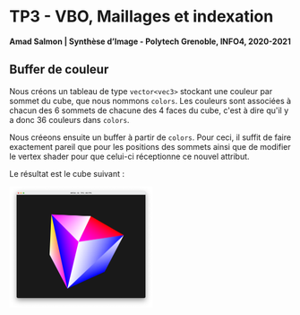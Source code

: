 # TP3 - VBO, Maillages et indexation

**Amad Salmon | Synthèse d’Image - Polytech Grenoble, INFO4, 2020-2021**

## Buffer de couleur

Nous créons un tableau de type ```vector<vec3>``` stockant une couleur par sommet du cube,  que  nous  nommons  ```colors```.  Les couleurs sont associées à chacun des 6 sommets de chacune des 4 faces du cube, c'est à dire qu'il y a donc 36 couleurs dans `colors`.

Nous créeons ensuite un buffer à partir de ```colors```. Pour ceci, il suffit de faire exactement pareil que pour les positions des sommets ainsi que de modifier le vertex shader pour que celui-ci réceptionne ce nouvel attribut. 

Le résultat est le cube suivant :

<img src="README.assets/cube_custom_colors.png" alt="cube_custom_colors" style="zoom:25%;" />